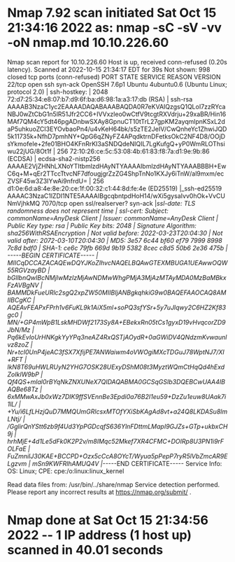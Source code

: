 # Nmap 7.92 scan initiated Sat Oct 15 21:34:16 2022 as: nmap -sC -sV -vv -oN nmap.md 10.10.226.60
Nmap scan report for 10.10.226.60
Host is up, received conn-refused (0.20s latency).
Scanned at 2022-10-15 21:34:17 EDT for 39s
Not shown: 998 closed tcp ports (conn-refused)
PORT     STATE SERVICE         REASON  VERSION
22/tcp   open  ssh             syn-ack OpenSSH 7.6p1 Ubuntu 4ubuntu0.6 (Ubuntu Linux; protocol 2.0)
| ssh-hostkey: 
|   2048 72:d7:25:34:e8:07:b7:d9:6f:ba:d6:98:1a:a3:17:db (RSA)
| ssh-rsa AAAAB3NzaC1yc2EAAAADAQABAAABAQDA0R7eKVAIQzgsQ1QLoI7zzRYcaNBJ0wZtCbG1n5lR51Jfr2CC6+IVVxzleo0wCtfV9tcgtRXVdrju+29xaBR/Hin16MAf7QM4cY5dt46pgADnbwSXAy8GpnuCT10tTrL27gpKM2ayqmlpnKSxL2daP5uhkuoZCI3EYOvbaoPn4/u4vKeH64bk/s5zTE2JeIV/CwQnheYc1ZhwiJQD5k11735k+NfhD7pmhNY+QpG6qZNyFZ4APqdktrnDFetksOkC2NF4D8/OOjDsYkmofeIe+2fe01BHO4KFnRrKI3aSNDQdeNIQIL7LgKufgQ+yP0WmRLOThsiwu22jUG/8Ot1f
|   256 72:10:26:ce:5c:53:08:4b:61:83:f8:7a:d1:9e:9b:86 (ECDSA)
| ecdsa-sha2-nistp256 AAAAE2VjZHNhLXNoYTItbmlzdHAyNTYAAAAIbmlzdHAyNTYAAABBBH+EwC6q+M+qEr2TTccTtvcNF7dfougjgrZzZG4ShpTnNo1KXJy6iTnW/al9mxm/ecZVSF45w3Z3IYwAi9nfrdU=
|   256 d1:0e:6d:a8:4e:8e:20:ce:1f:00:32:c1:44:8d:fe:4e (ED25519)
|_ssh-ed25519 AAAAC3NzaC1lZDI1NTE5AAAAIBgcqbntpdHoH14/wXi5gysaIvv0hOk+VvCUNmVjhkMQ
7070/tcp open  ssl/realserver? syn-ack
|_ssl-date: TLS randomness does not represent time
| ssl-cert: Subject: commonName=AnyDesk Client
| Issuer: commonName=AnyDesk Client
| Public Key type: rsa
| Public Key bits: 2048
| Signature Algorithm: sha256WithRSAEncryption
| Not valid before: 2022-03-23T20:04:30
| Not valid after:  2072-03-10T20:04:30
| MD5:   3e57 6c44 bf60 ef79 7999 8998 7c8d bdf0
| SHA-1: ce6c 79fb 669d 9b19 5382 8cec c8d5 50b6 2e36 475b
| -----BEGIN CERTIFICATE-----
| MIICqDCCAZACAQEwDQYJKoZIhvcNAQELBQAwGTEXMBUGA1UEAwwOQW55RGVzayBD
| bGllbnQwIBcNMjIwMzIzMjAwNDMwWhgPMjA3MjAzMTAyMDA0MzBaMBkxFzAVBgNV
| BAMMDkFueURlc2sgQ2xpZW50MIIBIjANBgkqhkiG9w0BAQEFAAOCAQ8AMIIBCgKC
| AQEAvFEAPxFPrh1v6FuKL9k1AiX5ml+soPQ3sfYSr+5y7uJlqwy2C6HZ2Kf83gc0
| MN/+GP4mWpB1LskMHDWf2173Sy8A+EBekxRn05tCs1gyxD19vHvqcorZD9JbN/Mz
| Pq6kEvloUrHNKgkYyYPq3neAZ4RxQSTjAOydR+0aGWiDV4QNdzmKvwaunlvz8zoZ
| Nr+tcI0UnP4jeAC3fSX7XfijPE7ANWaiwm4oVWOgiMXcTDGuJ78WptNJ7/XI+RFT
| lkN8T69uHWLRUyN2YHG7OSK28UExyDShM08t3MyztWQmCtHqQd4hExdZoIkIW9bP
| Qf4QS+mlal0rBYqNkZNXUNeX7QIDAQABMA0GCSqGSIb3DQEBCwUAA4IBAQBe68Tz
| 6xMMwAxJb0xWz7DIK9ffSVEnnBe3Epdi0a76B2I1eu59+DzZu1euw8UAak7i1lL/
| +Yu/i6LfLHzjQuD7MMQUmGRlcsxMTOfYXiSbKAgAd8vt+a24Q8LKDASu8lmLNtj/
| /GglirQnYStt6zb9f4Ud3YpPGDcqfS636YlnFDttmLMapI9GJZs+GTp+ukbxCH9j
| hrhMjE+4d1Le5dFk0K2P2v/m8IMqc52Mkef7XR4CFMC+DOIRp8U3PN1i9rFOLFaE
| FuZmniIJ30KAE+BCCPD+Ozx5cCcA8OYcT/Wyua5pPepP7ryR5lVbZmcAR9ELgzvm
| mSn9KWFRlhAMUQ4V
|_-----END CERTIFICATE-----
Service Info: OS: Linux; CPE: cpe:/o:linux:linux_kernel

Read data files from: /usr/bin/../share/nmap
Service detection performed. Please report any incorrect results at https://nmap.org/submit/ .
# Nmap done at Sat Oct 15 21:34:56 2022 -- 1 IP address (1 host up) scanned in 40.01 seconds
